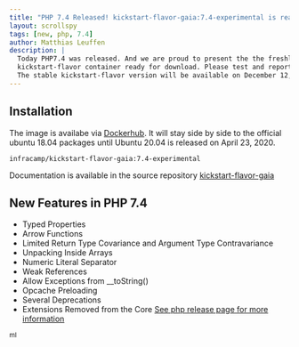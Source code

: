 ```yaml
---
title: "PHP 7.4 Released! kickstart-flavor-gaia:7.4-experimental is ready for testing"
layout: scrollspy
tags: [new, php, 7.4] 
author: Matthias Leuffen
description: |
  Today PHP7.4 was released. And we are proud to present the the freshly build 
  kickstart-flavor container ready for download. Please test and report bugs.
  The stable kickstart-flavor version will be available on December 12, 2019.
---
```


## Installation

The image is availabe via [Dockerhub](https://hub.docker.com/r/infracamp/kickstart-flavor-gaia). It will
stay side by side to the official ubuntu 18.04 packages until Ubuntu 20.04 is released on April 23, 2020.

```
infracamp/kickstart-flavor-gaia:7.4-experimental
```

Documentation is available in the source repository [kickstart-flavor-gaia](https://github.com/infracamp/kickstart-flavor-gaia)

## New Features in PHP 7.4

- Typed Properties
- Arrow Functions
- Limited Return Type Covariance and Argument Type Contravariance
- Unpacking Inside Arrays
- Numeric Literal Separator
- Weak References
- Allow Exceptions from __toString()
- Opcache Preloading
- Several Deprecations
- Extensions Removed from the Core
[See php release page for more information](https://www.php.net/archive/2019.php#2019-11-28-1)


<small>ml</small>